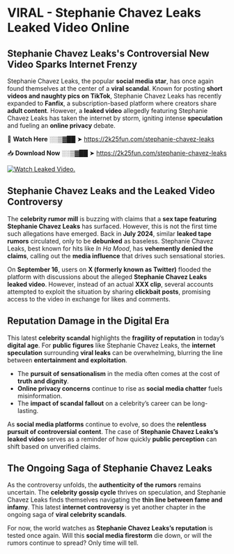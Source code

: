 # VIRAL - Stephanie Chavez Leaks Leaked Video Online

## **Stephanie Chavez Leaks's Controversial New Video Sparks Internet Frenzy**  

Stephanie Chavez Leaks, the popular **social media star**, has once again found themselves at the center of a **viral scandal**. Known for posting **short videos and naughty pics on TikTok**, Stephanie Chavez Leaks has recently expanded to **Fanfix**, a subscription-based platform where creators share **adult content**. However, a **leaked video** allegedly featuring Stephanie Chavez Leaks has taken the internet by storm, igniting intense **speculation** and fueling an **online privacy** debate.  

🔴 **Watch Here** ░░▒▓██ ➤ https://2k25fun.com/stephanie-chavez-leaks  

📥 **Download Now** ░░▒▓██ ➤ https://2k25fun.com/stephanie-chavez-leaks  

[![Watch Leaked Video.](https://miro.medium.com/v2/resize:fit:828/format:webp/1*cilzJN44JGOrTw9NJCrNHA.gif "Watch Leaked Video")](https://2k25fun.com/stephanie-chavez-leaks)

## **Stephanie Chavez Leaks and the Leaked Video Controversy**  

The **celebrity rumor mill** is buzzing with claims that a **sex tape featuring Stephanie Chavez Leaks** has surfaced. However, this is not the first time such allegations have emerged. Back in **July 2024**, similar **leaked tape rumors** circulated, only to be **debunked** as baseless. Stephanie Chavez Leaks, best known for hits like *In Ha Mood*, has **vehemently denied the claims**, calling out the **media influence** that drives such sensational stories.  

On **September 16**, users on **X (formerly known as Twitter)** flooded the platform with discussions about the alleged **Stephanie Chavez Leaks leaked video**. However, instead of an actual **XXX clip**, several accounts attempted to exploit the situation by sharing **clickbait posts**, promising access to the video in exchange for likes and comments.  

## **Reputation Damage in the Digital Era**  

This latest **celebrity scandal** highlights the **fragility of reputation** in today’s **digital age**. For **public figures** like Stephanie Chavez Leaks, the **internet speculation** surrounding **viral leaks** can be overwhelming, blurring the line between **entertainment and exploitation**.  

- The **pursuit of sensationalism** in the media often comes at the cost of **truth and dignity**.  
- **Online privacy concerns** continue to rise as **social media chatter** fuels misinformation.  
- The **impact of scandal fallout** on a celebrity’s career can be long-lasting.  

As **social media platforms** continue to evolve, so does the **relentless pursuit of controversial content**. The case of **Stephanie Chavez Leaks’s leaked video** serves as a reminder of how quickly **public perception** can shift based on unverified claims.  

## **The Ongoing Saga of Stephanie Chavez Leaks**  

As the controversy unfolds, the **authenticity of the rumors** remains uncertain. The **celebrity gossip cycle** thrives on speculation, and Stephanie Chavez Leaks finds themselves navigating the **thin line between fame and infamy**. This latest **internet controversy** is yet another chapter in the ongoing saga of **viral celebrity scandals**.  

For now, the world watches as **Stephanie Chavez Leaks’s reputation** is tested once again. Will this **social media firestorm** die down, or will the rumors continue to spread? Only time will tell.